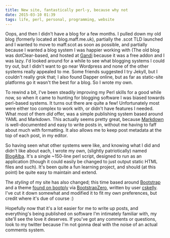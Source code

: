 ```yaml
---
title: New site, fantastically perl-y, because why not
date: 2015-03-10 01:39
tags: life, perl, personal, programming, website
---
```


Oops, and then I didn't have a blog for a few months. I pulled down my old blog (formerly located at blog.maff.me.uk), partially the .scot TLD launched and I wanted to move to maff.scot as soon as possible, and partially because I wanted a blog system I was happier working with (The old blog was dotClear-based, and hosted at [Gandi][1] because it was a free addon and I was lazy. I'd looked around for a while to see what blogging systems I could try out, but I didn't want to go near Wordpress and none of the other systems really appealed to me. Some friends suggested I try Jekyll, but I couldn't really grok that; I also found Dapper online, but as far as static-site platforms go it wasn't the best for a blog. So I wrote my own.

To rewind a bit, I've been steadily improving my Perl skills for a good while now, so when it came to hunting for blogging software I was biased towards perl-based systems. It turns out there are quite a few! Unfortunately most were either too complex to work with, or didn't have features I needed. What most of them _did_ offer, was a simple publishing system based around YAML and Markdown. This actually seems pretty great, because [Markdown][2] is well-documented and easy to write posts in, without me having to faff about much with formatting. It also allows me to keep post metadata at the top of each post, in my editor.

So having seen what other systems were like, and knowing what I did and didn't like about each, I wrote my own, (slightly patriotically) named [BlogAlba][3]. It's a single ~150-line perl script, designed to run as an application (though it could easily be changed to just output static HTML files and such). It's been quite a fun learning project, and should (at this point) be quite easy to maintain and extend.

The _styling_ of my site has also changed; this time based around [Bootstrap][4] and a theme [found on bootply][5] via [BootstrapZero][6], written by user [cskelly][7]. I've cut it down somewhat and modified it to fit my own preferences, but credit where it's due of course :)

Hopefully now that it's a lot easier for me to write up posts, and everything's being published on software I'm intimately familiar with, my site'll see the love it deserves. If you've got any comments or questions, look to my twitter because I'm not gonna deal with the noise of an actual comments system.

[1]: http://gandi.net/
[2]: https://daringfireball.net/projects/markdown/syntax
[3]: https://github.com/MaffC/BlogAlba/
[4]: http://getbootstrap.com/
[5]: http://www.bootply.com/69873
[6]: http://bootstrapzero.com/bootstrap-template/flathood
[7]: http://www.bootply.com/users/cskelly
